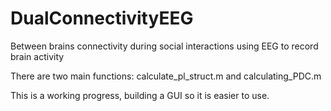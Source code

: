 # DualConnectivityEEG
Between brains connectivity during social interactions using EEG to record brain activity

There are two main functions: calculate_pl_struct.m and calculating_PDC.m

This is a working progress, building a GUI so it is easier to use. 


